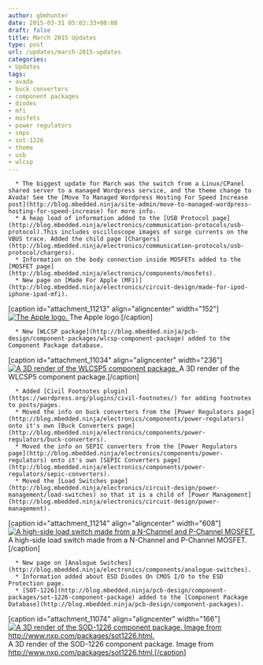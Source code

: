 ```yaml
---
author: gbmhunter
date: 2015-03-31 05:02:33+00:00
draft: false
title: March 2015 Updates
type: post
url: /updates/march-2015-updates
categories:
- Updates
tags:
- avada
- buck converters
- component packages
- diodes
- mfi
- mosfets
- power regulators
- smps
- sot-1226
- theme
- usb
- wlcsp
---
```



	  * The biggest update for March was the switch from a Linux/CPanel shared server to a managed Wordpress service, and the theme change to Avada! See the [Move To Managed Wordpress Hosting For Speed Increase post](http://blog.mbedded.ninja/site-admin/move-to-managed-wordpress-hosting-for-speed-increase) for more info.
	  * A heap load of information added to the [USB Protocol page](http://blog.mbedded.ninja/electronics/communication-protocols/usb-protocol).This includes oscilloscope images of surge currents on the VBUS trace. Added the child page [Chargers](http://blog.mbedded.ninja/electronics/communication-protocols/usb-protocol/chargers).
	  * Information on the body connection inside MOSFETs added to the [MOSFET page](http://blog.mbedded.ninja/electronics/components/mosfets).
	  * New page on [Made For Apple (MFi)](http://blog.mbedded.ninja/electronics/circuit-design/made-for-ipod-iphone-ipad-mfi).
[caption id="attachment_11213" align="aligncenter" width="152"][![The Apple logo.](/images/2015/04/apple-logo.png)
](/images/2015/04/apple-logo.png) The Apple logo.[/caption]

	  * New [WLCSP package](http://blog.mbedded.ninja/pcb-design/component-packages/wlcsp-component-package) added to the Component Package database.
[caption id="attachment_11034" align="aligncenter" width="236"][![A 3D render of the WLCSP5 component package.](/images/2015/03/wlcsp5-component-package-3d-render.jpg)
](/images/2015/03/wlcsp5-component-package-3d-render.jpg) A 3D render of the WLCSP5 component package.[/caption]

	  * Added [Civil Footnotes plugin](https://wordpress.org/plugins/civil-footnotes/) for adding footnotes to posts/pages.
	  * Moved the info on buck converters from the [Power Regulators page](http://blog.mbedded.ninja/electronics/components/power-regulators) onto it's own [Buck Converters page](http://blog.mbedded.ninja/electronics/components/power-regulators/buck-converters).
	  * Moved the info on SEPIC converters from the [Power Regulators page](http://blog.mbedded.ninja/electronics/components/power-regulators) onto it's own [SEPIC Converters page](http://blog.mbedded.ninja/electronics/components/power-regulators/sepic-converters).
	  * Moved the [Load Switches page](http://blog.mbedded.ninja/electronics/circuit-design/power-management/load-switches) so that it is a child of [Power Management](http://blog.mbedded.ninja/electronics/circuit-design/power-management).
[caption id="attachment_11214" align="aligncenter" width="608"][![A high-side load switch made from a N-Channel and P-Channel MOSFET.](/images/2013/11/high-side-mosfet-load-switch-schematic.png)
](/images/2013/11/high-side-mosfet-load-switch-schematic.png) A high-side load switch made from a N-Channel and P-Channel MOSFET.[/caption]

	  * New page on [Analogue Switches](http://blog.mbedded.ninja/electronics/components/analogue-switches).
	  * Information added about ESD Diodes On CMOS I/O to the ESD Protection page.
	  * [SOT-1226](http://blog.mbedded.ninja/pcb-design/component-packages/sot-1226-component-package) added to the [Component Package Database](http://blog.mbedded.ninja/pcb-design/component-packages).
[caption id="attachment_11074" align="aligncenter" width="166"][![A 3D render of the SOD-1226 component package. Image from http://www.nxp.com/packages/sot1226.html. ](/images/2015/03/sot-1226-component-package-3d-render-top-bottom.gif)
](/images/2015/03/sot-1226-component-package-3d-render-top-bottom.gif) A 3D render of the SOD-1226 component package. Image from http://www.nxp.com/packages/sot1226.html.[/caption]


